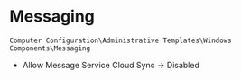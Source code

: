 # Messaging

`Computer Configuration\Administrative Templates\Windows Components\Messaging`

- Allow Message Service Cloud Sync -> Disabled